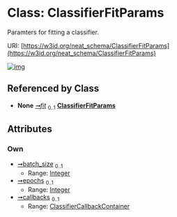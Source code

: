 
# Class: ClassifierFitParams


Paramters for fitting a classifier.

URI: [https://w3id.org/neat_schema/ClassifierFitParams](https://w3id.org/neat_schema/ClassifierFitParams)


[![img](https://yuml.me/diagram/nofunky;dir:TB/class/[ClassifierCallbackContainer]<callbacks%200..1-++[ClassifierFitParams&#124;batch_size:integer%20%3F;epochs:integer%20%3F],[ClassifierParams]++-%20fit%200..1>[ClassifierFitParams],[ClassifierParams],[ClassifierCallbackContainer])](https://yuml.me/diagram/nofunky;dir:TB/class/[ClassifierCallbackContainer]<callbacks%200..1-++[ClassifierFitParams&#124;batch_size:integer%20%3F;epochs:integer%20%3F],[ClassifierParams]++-%20fit%200..1>[ClassifierFitParams],[ClassifierParams],[ClassifierCallbackContainer])

## Referenced by Class

 *  **None** *[➞fit](classifierParams__fit.md)*  <sub>0..1</sub>  **[ClassifierFitParams](ClassifierFitParams.md)**

## Attributes


### Own

 * [➞batch_size](classifierFitParams__batch_size.md)  <sub>0..1</sub>
     * Range: [Integer](types/Integer.md)
 * [➞epochs](classifierFitParams__epochs.md)  <sub>0..1</sub>
     * Range: [Integer](types/Integer.md)
 * [➞callbacks](classifierFitParams__callbacks.md)  <sub>0..1</sub>
     * Range: [ClassifierCallbackContainer](ClassifierCallbackContainer.md)

